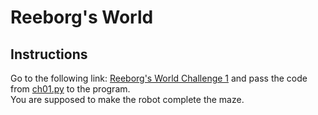 # Reeborg's World

## Instructions

Go to the following link: [Reeborg's World Challenge 1](https://reeborg.ca/reeborg.html?lang=en&mode=python&menu=worlds%2Fmenus%2Freeborg_intro_en.json&name=Hurdle%201&url=worlds%2Ftutorial_en%2Fhurdle1.json) and pass the code from [ch01.py](ch01.py) to the program.  
You are supposed to make the robot complete the maze.

